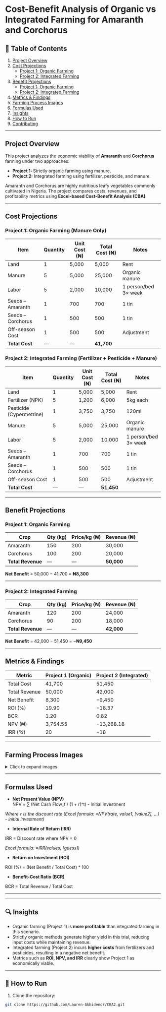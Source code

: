 # Cost-Benefit Analysis of Organic vs Integrated Farming for Amaranth and Corchorus 

## 📑 Table of Contents
1. [Project Overview](#-project-overview)
2. [Cost Projections](#-cost-projections)
   - [Project 1: Organic Farming](#project-1-organic-farming)
   - [Project 2: Integrated Farming](#project-2-integrated-farming)
3. [Benefit Projections](#-benefit-projections)
   - [Project 1: Organic Farming](#project-1-organic-farming-1)
   - [Project 2: Integrated Farming](#project-2-integrated-farming-1)
4. [Metrics & Findings](#-metrics--findings)
5. [Farming Process Images](#-farming-process-images)
6. [Formulas Used](#-formulas-used)
7. [Insights](#-insights)
8. [How to Run](#-how-to-run)
9. [Contributing](#-contributing)

---

## Project Overview
This project analyzes the economic viability of **Amaranth** and **Corchorus** farming under two approaches:

- **Project 1:** Strictly organic farming using manure.  
- **Project 2:** Integrated farming using fertilizer, pesticide, and manure.  

Amaranth and Corchorus are highly nutritious leafy vegetables commonly cultivated in Nigeria. The project compares costs, revenues, and profitability metrics using **Excel-based Cost-Benefit Analysis (CBA)**.

---

## Cost Projections

### Project 1: Organic Farming (Manure Only)

| Item                   | Quantity | Unit Cost (₦) | Total Cost (₦) | Notes                     |
|------------------------|----------|---------------|----------------|---------------------------|
| Land                   | 1        | 5,000         | 5,000          | Rent                      |
| Manure                 | 5        | 5,000         | 25,000         | Organic manure            |
| Labor                  | 5        | 2,000         | 10,000         | 1 person/bed 3× week      |
| Seeds – Amaranth       | 1        | 700           | 700            | 1 tin                     |
| Seeds – Corchorus      | 1        | 500           | 500            | 1 tin                     |
| Off-season Cost        | 1        | 500           | 500            | Adjustment                |
| **Total Cost**         | —        | —             | **41,700**     |                           |

### Project 2: Integrated Farming (Fertilizer + Pesticide + Manure)

| Item                   | Quantity | Unit Cost (₦) | Total Cost (₦) | Notes                     |
|------------------------|----------|---------------|----------------|---------------------------|
| Land                   | 1        | 5,000         | 5,000          | Rent                      |
| Fertilizer (NPK)       | 5        | 1,200         | 6,000          | 5kg each                  |
| Pesticide (Cypermetrine)| 1       | 3,750         | 3,750          | 120ml                     |
| Manure                 | 5        | 5,000         | 25,000         | Organic manure            |
| Labor                  | 5        | 2,000         | 10,000         | 1 person/bed 3× week      |
| Seeds – Amaranth       | 1        | 700           | 700            | 1 tin                     |
| Seeds – Corchorus      | 1        | 500           | 500            | 1 tin                     |
| Off-season Cost        | 1        | 500           | 500            | Adjustment                |
| **Total Cost**         | —        | —             | **51,450**     |                           |

---

## Benefit Projections

### Project 1: Organic Farming

| Crop         | Qty (kg) | Price/kg (₦) | Revenue (₦) |
|--------------|----------|---------------|-------------|
| Amaranth     | 150      | 200           | 30,000      |
| Corchorus    | 100      | 200           | 20,000      |
| **Total Revenue** | —    | —             | **50,000**  |

**Net Benefit** = 50,000 − 41,700 = **₦8,300**

---

### Project 2: Integrated Farming

| Crop         | Qty (kg) | Price/kg (₦) | Revenue (₦) |
|--------------|----------|---------------|-------------|
| Amaranth     | 120      | 200           | 24,000      |
| Corchorus    | 90       | 200           | 18,000      |
| **Total Revenue** | —    | —             | **42,000**  |

**Net Benefit** = 42,000 − 51,450 = **−₦9,450**

---

## Metrics & Findings

| Metric       | Project 1 (Organic) | Project 2 (Integrated) |
|-------------|-------------------|------------------------|
| Total Cost  | 41,700            | 51,450                 |
| Total Revenue | 50,000          | 42,000                 |
| Net Benefit | 8,300             | −9,450                 |
| ROI (%)     | 19.90             | −18.37                 |
| BCR         | 1.20              | 0.82                   |
| NPV (₦)     | 3,754.55          | −13,268.18             |
| IRR (%)     | 20                | −18                     |

---

## Farming Process Images

<details>
<summary>Click to expand images</summary>
<img src="IMG_5142.jpg" width="600">
<img src="IMG_5152.jpg" width="600">
</details>

---

## Formulas Used
- **Net Present Value (NPV)**  
NPV = ∑ (Net Cash Flow_t / (1 + r)^t) - Initial Investment

*Where `r` is the discount rate (Excel formula: =NPV(rate, value1, [value2], …) - initial investment)*

- **Internal Rate of Return (IRR)**  


IRR = Discount rate where NPV = 0

*Excel formula: =IRR(values, [guess])*  

- **Return on Investment (ROI)**  


ROI (%) = (Net Benefit / Total Cost) * 100


- **Benefit-Cost Ratio (BCR)**  


BCR = Total Revenue / Total Cost


---


---

## 🔍 Insights
- Organic farming (Project 1) is **more profitable** than integrated farming in this scenario.  
- Strictly organic methods generate higher yield in this trial, reducing input costs while maintaining revenue.  
- Integrated farming (Project 2) incurs **higher costs** from fertilizers and pesticides, resulting in a negative net benefit.  
- Metrics such as **ROI, NPV, and IRR** clearly show Project 1 as economically viable.

---

## 🚀 How to Run
1. Clone the repository:
```bash
git clone https://github.com/Lauren-Akhidenor/CBA2.git


